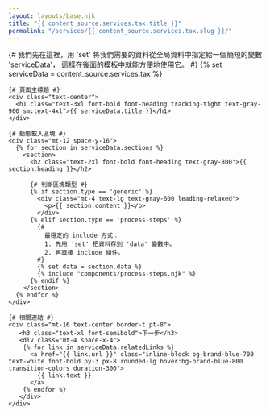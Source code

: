 ```yaml
---
layout: layouts/base.njk
title: "{{ content_source.services.tax.title }}"
permalink: "/services/{{ content_source.services.tax.slug }}/"
---
```


{# 
  我們先在這裡，用 'set' 將我們需要的資料從全局資料中指定給一個簡短的變數 'serviceData'，
  這樣在後面的模板中就能方便地使用它。
#}
{% set serviceData = content_source.services.tax %}

<div class="bg-white py-16 sm:py-24">
  <div class="container mx-auto max-w-4xl px-6 lg:px-8">
    
    {# 頁面主標題 #}
    <div class="text-center">
      <h1 class="text-3xl font-bold font-heading tracking-tight text-gray-900 sm:text-4xl">{{ serviceData.title }}</h1>
    </div>

    {# 動態載入區塊 #}
    <div class="mt-12 space-y-16">
      {% for section in serviceData.sections %}
        <section>
          <h2 class="text-2xl font-bold font-heading text-gray-800">{{ section.heading }}</h2>
          
          {# 判斷區塊類型 #}
          {% if section.type == 'generic' %}
            <div class="mt-4 text-lg text-gray-600 leading-relaxed">
              <p>{{ section.content }}</p>
            </div>
          {% elif section.type == 'process-steps' %}
            {# 
              最穩定的 include 方式：
              1. 先用 'set' 把資料存到 'data' 變數中。
              2. 再直接 include 組件。
            #}
            {% set data = section.data %}
            {% include "components/process-steps.njk" %}
          {% endif %}
        </section>
      {% endfor %}
    </div>

    {# 相關連結 #}
    <div class="mt-16 text-center border-t pt-8">
       <h3 class="text-xl font-semibold">下一步</h3>
       <div class="mt-4 space-x-4">
        {% for link in serviceData.relatedLinks %}
          <a href="{{ link.url }}" class="inline-block bg-brand-blue-700 text-white font-bold py-3 px-8 rounded-lg hover:bg-brand-blue-800 transition-colors duration-300">
            {{ link.text }}
          </a>
        {% endfor %}
       </div>
    </div>

  </div>
</div>